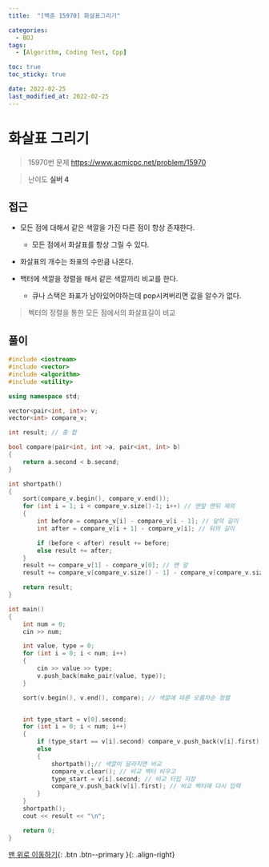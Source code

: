 ```yaml
---
title:  "[백준 15970] 화살표그리기" 

categories:
  - BOJ
tags:
  - [Algorithm, Coding Test, Cpp]

toc: true
toc_sticky: true

date: 2022-02-25
last_modified_at: 2022-02-25
---
```


# 화살표 그리기
> 15970번 문제 <https://www.acmicpc.net/problem/15970>

> 난이도 **실버 4**


## 접근
- 모든 점에 대해서 같은 색깔을 가진 다른 점이 항상 존재한다.
  - 모든 점에서 화살표를 항상 그릴 수 있다.
  
- 화살표의 개수는 좌표의 수만큼 나온다.

- 백터에 색깔을 정렬을 해서 같은 색깔끼리 비교를 한다.
  - 큐나 스택은 좌표가 남아있어야하는데 pop시켜버리면 값을 알수가 없다.
  
> 벡터의 정렬을 통한 모든 점에서의 화살표길이 비교


## 풀이
```c++
#include <iostream>
#include <vector>
#include <algorithm>
#include <utility>

using namespace std;

vector<pair<int, int>> v;
vector<int> compare_v;

int result; // 총 합

bool compare(pair<int, int >a, pair<int, int> b)
{
	return a.second < b.second;
}

int shortpath()
{
	sort(compare_v.begin(), compare_v.end());
	for (int i = 1; i < compare_v.size()-1; i++) // 맨앞 맨뒤 제외
	{
		int before = compare_v[i] - compare_v[i - 1]; // 앞의 길이
		int after = compare_v[i + 1] - compare_v[i]; // 뒤의 길이

		if (before < after) result += before;
		else result += after;
	}
	result += compare_v[1] - compare_v[0]; // 맨 앞
	result += compare_v[compare_v.size() - 1] - compare_v[compare_v.size() - 2]; // 맨 뒤

	return result;
}

int main()
{
	int num = 0;
	cin >> num;

	int value, type = 0;
	for (int i = 0; i < num; i++)
	{
		cin >> value >> type;
		v.push_back(make_pair(value, type));
	}

	sort(v.begin(), v.end(), compare); // 색깔에 따른 오름차순 정렬


	int type_start = v[0].second;
	for (int i = 0; i < num; i++)
	{
		if (type_start == v[i].second) compare_v.push_back(v[i].first); // 색깔이 같으면 백터에 넣는다.
		else
		{
			shortpath();// 색깔이 달라지면 비교
			compare_v.clear(); // 비교 백터 비우고
			type_start = v[i].second; // 비교 타입 저장
			compare_v.push_back(v[i].first); // 비교 벡터에 다시 입력
		}
	}
	shortpath();
	cout << result << "\n";

	return 0;
}
```



[맨 위로 이동하기](#){: .btn .btn--primary }{: .align-right}